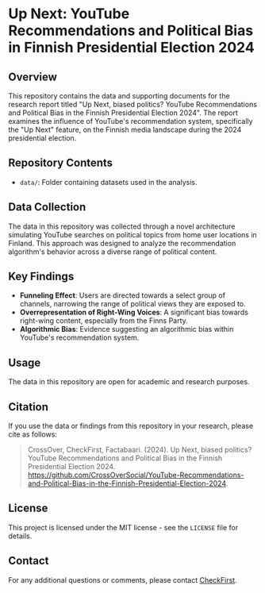 # Up Next: YouTube Recommendations and Political Bias in Finnish Presidential Election 2024

## Overview

This repository contains the data and supporting documents for the research report titled "Up Next, biased politics? YouTube Recommendations and Political Bias in the Finnish Presidential Election 2024". The report examines the influence of YouTube's recommendation system, specifically the "Up Next" feature, on the Finnish media landscape during the 2024 presidential election.

## Repository Contents

- `data/`: Folder containing datasets used in the analysis.

## Data Collection

The data in this repository was collected through a novel architecture simulating YouTube searches on political topics from home user locations in Finland. This approach was designed to analyze the recommendation algorithm's behavior across a diverse range of political content.

## Key Findings

- **Funneling Effect**: Users are directed towards a select group of channels, narrowing the range of political views they are exposed to.
- **Overrepresentation of Right-Wing Voices**: A significant bias towards right-wing content, especially from the Finns Party.
- **Algorithmic Bias**: Evidence suggesting an algorithmic bias within YouTube's recommendation system.

## Usage

The data in this repository are open for academic and research purposes.

## Citation

If you use the data or findings from this repository in your research, please cite as follows:

> CrossOver, CheckFirst, Factabaari. (2024). Up Next, biased politics? YouTube Recommendations and Political Bias in the Finnish Presidential Election 2024. https://github.com/CrossOverSocial/YouTube-Recommendations-and-Political-Bias-in-the-Finnish-Presidential-Election-2024.

## License

This project is licensed under the MIT license - see the `LICENSE` file for details.

## Contact

For any additional questions or comments, please contact [CheckFirst](https://checkfirst.network).

